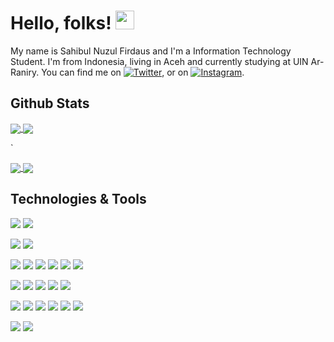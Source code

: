 <!-- ### Hi there 👋 -->

<!-- <a href="https://github.com/sahibul-nf/sahibul-nf">
  <img align="center" src="https://frontendjoe.com/images/wallpapers/squares.png" />
</a> -->

# Hello, folks! <img src="https://raw.githubusercontent.com/MartinHeinz/MartinHeinz/master/wave.gif" width="30px">

My name is Sahibul Nuzul Firdaus and I'm a Information Technology Student. I'm from Indonesia, living in Aceh and currently studying at UIN Ar-Raniry. You can find me on [![Twitter][1.2]][1],  or on [![Instagram][3.2]][3].


## Github Stats

<a href="https://github.com/sahibul-nf/sahibul-nf">
  <img align="center" src="https://github-readme-stats.vercel.app/api?username=sahibul-nf&count_private=true&show_icons=true&title_color=00add8&bg_color=24292e&text_color=f6f8fa&icon_color=00add8&border_radius=16" />
</a>
<a href="https://github.com/sahibul-nf/sahibul-nf">
  <img align="center" src="https://github-readme-stats.vercel.app/api/top-langs/?username=sahibul-nf&exclude_repo=elearning-api,ecommerse-api&langs_count=3&border_radius=16&border_color=d1d5da" />
</a>

\`

<a href="https://github.com/sahibul-nf/sahibul-nf.github.io">
  <img align="center" src="https://github-readme-stats.vercel.app/api/pin/?username=sahibul-nf&repo=sahibul-nf.github.io&show_owner=true&border_radius=16&border_color=d1d5da" />
</a>
<a href="https://github.com/sahibul-nf/elearning-api">
  <img align="center" src="https://github-readme-stats.vercel.app/api/pin/?username=sahibul-nf&repo=elearning-api&show_owner=true&border_radius=16&border_color=d1d5da" />
</a>


## Technologies & Tools

![](https://img.shields.io/badge/OS-Linux-informational?style=flat&logo=linux&logoColor=white&color=00add8)
![](https://img.shields.io/badge/OS-Android-informational?style=flat&logo=android&logoColor=white&color=00add8)

![](https://img.shields.io/badge/Editor-VSCode-informational?style=flat&logo=visual-studio-code&logoColor=white&color=00add8)
![](https://img.shields.io/badge/Editor-IntelliJ_IDEA-informational?style=flat&logo=intellij-idea&logoColor=white&color=00add8)

![](https://img.shields.io/badge/Code-Dart-informational?style=flat&logo=dart&logoColor=white&color=00add8)
![](https://img.shields.io/badge/Code-JavaScript-informational?style=flat&logo=javascript&logoColor=white&color=00add8)
![](https://img.shields.io/badge/Code-Golang-informational?style=flat&logo=go&logoColor=white&color=00add8)
![](https://img.shields.io/badge/Code-Java-informational?style=flat&logo=java&logoColor=white&color=00add8)
![](https://img.shields.io/badge/Code-PHP-informational?style=flat&logo=php&logoColor=white&color=00add8)
![](https://img.shields.io/badge/Shell-Bash-informational?style=flat&logo=gnu-bash&logoColor=white&color=00add8)

![](https://img.shields.io/badge/Framework-Flutter-informational?style=flat&logo=flutter&logoColor=white&color=00add8)
![](https://img.shields.io/badge/Framework-Vue-informational?style=flat&logo=vue-dot-js&logoColor=white&color=00add8)
![](https://img.shields.io/badge/Framework-Laravel-informational?style=flat&logo=laravel&logoColor=white&color=00add8)
![](https://img.shields.io/badge/Framework-Spring-Boot-informational?style=flat&logo=laravel&logoColor=white&color=00add8)
![](https://img.shields.io/badge/Framework-Express-informational?style=flat&logo=laravel&logoColor=white&color=00add8)

![](https://img.shields.io/badge/Tools-Figma-informational?style=flat&logo=figma&logoColor=white&color=00add8)
![](https://img.shields.io/badge/Tools-MySQL-informational?style=flat&logo=mysql&logoColor=white&color=00add8)
![](https://img.shields.io/badge/Tools-Docker-informational?style=flat&logo=docker&logoColor=white&color=00add8)
![](https://img.shields.io/badge/Tools-Apache-informational?style=flat&logo=apache&logoColor=white&color=00add8)
![](https://img.shields.io/badge/Tools-ApacheMaven-informational?style=flat&logo=apache-maven&logoColor=white&color=00add8)
![](https://img.shields.io/badge/Tools-Apache-Storm-informational?style=flat&logo=apache-storm&logoColor=white&color=00add8)

![](https://img.shields.io/badge/Cloud-Heroku-informational?style=flat&logo=heroku&logoColor=white&color=00add8)
![](https://img.shields.io/badge/Cloud-Alibaba-informational?style=flat&logo=alibaba-cloud&logoColor=white&color=00add8)


[1.1]: http://i.imgur.com/tXSoThF.png (twitter icon)
[2.1]: http://i.imgur.com/0o48UoR.png (github icon with padding)

<!-- icons without padding -->

[1.2]: http://i.imgur.com/wWzX9uB.png (twitter icon)
[2.2]: http://i.imgur.com/9I6NRUm.png (github icon without padding)
[3.2]: https://raw.githubusercontent.com/MartinHeinz/MartinHeinz/master/linkedin-3-16.png (LinkedIn icon)


<!-- links to your social media accounts -->

[1]: https://twitter.com/sahibul_nf
[2]: https://github.com/sahibul-nf
[3]: https://www.linkedin.com/in/sahibul-nf

